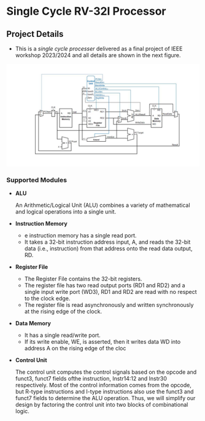 # Single Cycle RV-32I Processor

## Project Details

- This is a _single cycle processer_ delivered as a final project of IEEE workshop 2023/2024 and all details are shown in the next figure.

![processor details](./images/Screenshot%202023-03-09%20015216.png)

### Supported Modules
- **ALU**

    An Arithmetic/Logical Unit (ALU) combines a variety of mathematical and logical operations into a single unit.
- **Instruction Memory**
    * e instruction memory has a single read port.
    * It takes a 32-bit instruction address input, A, and reads the 32-bit data (i.e., instruction) from that address onto the read data output, RD.
- **Register File**
    * The Register File contains the 32-bit registers.
    * The register file has two read output ports (RD1 and RD2) and a single input write port (WD3), RD1 and RD2 are read with no respect to the clock edge.
    * The register file is read asynchronously and written synchronously at the rising edge of the clock.
- **Data Memory**
    * It has a single read/write port.
    * If its write enable, WE, is asserted, then it writes data WD into address A on the rising edge of the cloc
- **Control Unit**

    The control unit computes the control signals based on the opcode and funct3, funct7 fields ofthe instruction, Instr14:12 and Instr30 respectively. Most of the control information comes from the opcode, but R-type instructions and I-type instructions also use the funct3 and funct7 fields to determine the ALU operation. Thus, we will simplify our design by factoring the control unit into two blocks of combinational logic.
